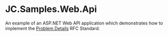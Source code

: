 # JC.Samples.Web.Api

An example of an ASP.NET Web API application which demonstrates how to implement the [Problem Details](https://tools.ietf.org/html/rfc7807) RFC Standard.
